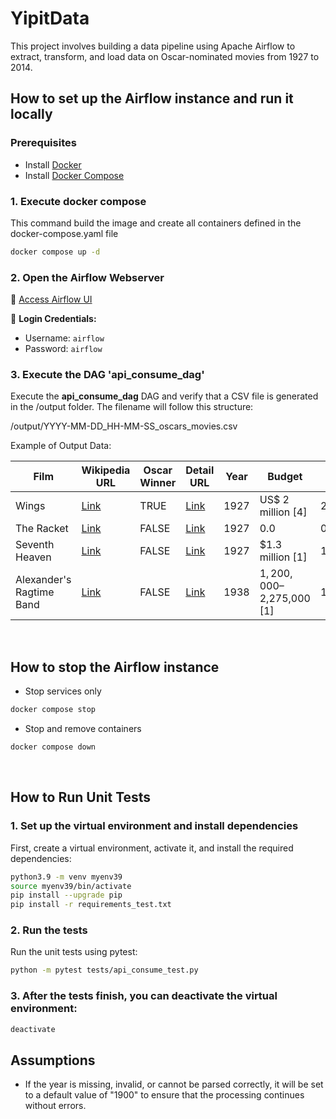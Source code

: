 # YipitData

This project involves building a data pipeline using Apache Airflow to extract, transform, and load data on Oscar-nominated movies from 1927 to 2014. 

## How to set up the Airflow instance and run it locally

### Prerequisites
- Install [Docker](https://docs.docker.com/get-docker/)
- Install [Docker Compose](https://docs.docker.com/compose/install/)


### 1. Execute docker compose
This command build the image and create all containers defined in the docker-compose.yaml file

```bash 
docker compose up -d
```

### 2. Open the Airflow Webserver
🔗 [Access Airflow UI](http://localhost:8080/) 

🔑 **Login Credentials:**
- Username: `airflow`
- Password: `airflow`


### 3. Execute the DAG 'api_consume_dag'
Execute the **api_consume_dag** DAG and verify that a CSV file is generated in the /output folder. 
The filename will follow this structure:

/output/YYYY-MM-DD_HH-MM-SS_oscars_movies.csv

Example of Output Data:

| Film                  | Wikipedia URL                                                      | Oscar Winner | Detail URL                                                    | Year | Budget                   | Budget (USD) | Decade |
|------------------------|---------------------------------------------------------------------|--------------|---------------------------------------------------------------|------|--------------------------|--------------|--------|
| Wings                  | [Link](http://en.wikipedia.org/wiki/Wings_(1927_film))              | TRUE         | [Link](http://oscars.yipitdata.com/films/Wings_(1927_film))    | 1927 | US$ 2 million [4]        | 2000000      | 1920   |
| The Racket             | [Link](http://en.wikipedia.org/wiki/The_Racket_(1928_film))         | FALSE        | [Link](http://oscars.yipitdata.com/films/The_Racket_(1928_film)) | 1927 | 0.0                      | 0            | 1920   |
| Seventh Heaven         | [Link](http://en.wikipedia.org/wiki/Seventh_Heaven_(1927_film))     | FALSE        | [Link](http://oscars.yipitdata.com/films/Seventh_Heaven_(1927_film)) | 1927 | $1.3 million [1]         | 1300000      | 1920   |
| Alexander's Ragtime Band | [Link](http://en.wikipedia.org/wiki/Alexander%27s_Ragtime_Band_(film)) | FALSE   | [Link](http://oscars.yipitdata.com/films/Alexander%2527s_Ragtime_Band_(film)) | 1938 | $1,200,000–$2,275,000 [1] | 1200000      | 1930   |
<br>

## How to stop the Airflow instance 
- Stop services only
```bash 
docker compose stop
```

- Stop and remove containers
```bash 
docker compose down 
```
<br>

## How to Run Unit Tests

### 1. Set up the virtual environment and install dependencies
First, create a virtual environment, activate it, and install the required dependencies:

```bash 
python3.9 -m venv myenv39
source myenv39/bin/activate
pip install --upgrade pip
pip install -r requirements_test.txt
```

### 2. Run the tests
Run the unit tests using pytest:
```bash 
python -m pytest tests/api_consume_test.py
```

### 3. After the tests finish, you can deactivate the virtual environment:
```bash 
deactivate
```

## Assumptions

- If the year is missing, invalid, or cannot be parsed correctly, it will be set to a default value of "1900" to ensure that the processing continues without errors. 


